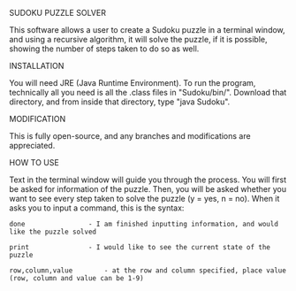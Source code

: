 SUDOKU PUZZLE SOLVER

This software allows a user to create a Sudoku puzzle in a terminal window, and using a recursive algorithm, 
it will solve the puzzle, if it is possible, showing the number of steps taken to do so as well.

INSTALLATION

You will need JRE (Java Runtime Environment). To run the program, technically all you need is all the .class
files in "Sudoku/bin/". Download that directory, and from inside that directory, type "java Sudoku".

MODIFICATION

This is fully open-source, and any branches and modifications are appreciated.

HOW TO USE

Text in the terminal window will guide you through the process. You will first be asked for information of the puzzle.
Then, you will be asked whether you want to see every step taken to solve the puzzle (y = yes, n = no). When it asks 
you to input a command, this is the syntax:

	done  			 	- I am finished inputting information, and would like the puzzle solved

	print 			 	- I would like to see the current state of the puzzle

	row,column,value 		- at the row and column specified, place value (row, column and value can be 1-9)

